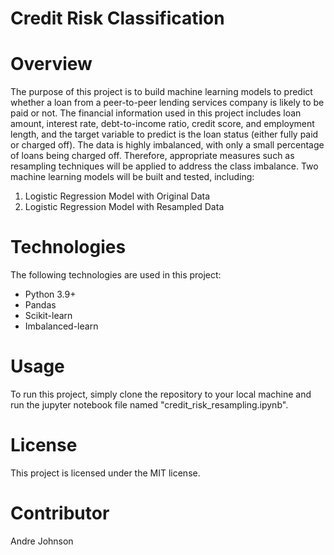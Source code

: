 # Credit Risk Classification
# Overview

The purpose of this project is to build machine learning models to predict whether a loan from a peer-to-peer lending services company is likely to be paid or not. The financial information used in this project includes loan amount, interest rate, debt-to-income ratio, credit score, and employment length, and the target variable to predict is the loan status (either fully paid or charged off). The data is highly imbalanced, with only a small percentage of loans being charged off. Therefore, appropriate measures such as resampling techniques will be applied to address the class imbalance.
Two machine learning models will be built and tested, including:
1. Logistic Regression Model with Original Data
2. Logistic Regression Model with Resampled Data

# Technologies
The following technologies are used in this project:
* Python 3.9+
* Pandas
* Scikit-learn
* Imbalanced-learn

# Usage
To run this project, simply clone the repository to your local machine and run the jupyter notebook file named "credit_risk_resampling.ipynb".

# License
This project is licensed under the MIT license.

# Contributor
Andre Johnson
